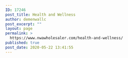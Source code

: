 ```yaml
---
ID: 17246
post_title: Health and Wellness
author: demenwallc
post_excerpt: ""
layout: page
permalink: >
  https://www.nwawholesaler.com/health-and-wellness/
published: true
post_date: 2020-05-22 13:41:55
---
```

<!-- wp:woocommerce/product-category {"rows":6,"categories":[53]} /-->
